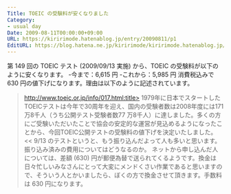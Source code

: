 ```yaml
---
Title: TOEIC の受験料が安くなりました
Category:
- usual day
Date: 2009-08-11T00:00:00+09:00
URL: https://kiririmode.hatenablog.jp/entry/20090811/p1
EditURL: https://blog.hatena.ne.jp/kiririmode/kiririmode.hatenablog.jp/atom/entry/8454420450078212720
---
```



第 149 回の TOEIC テスト (2009/09/13 実施) から、TOEIC の受験料が以下のように安くなります。
-今まで：6,615 円
-これから：5,985 円
消費税込みで 630 円の値下げになります。理由は以下のように記述されています。
>http://www.toeic.or.jp/info/017.html:title>
1979年に日本でスタートしたTOEICテストは今年で30周年を迎え、国内の受験者数は2008年度には171万8千人（うち公開テスト受験者数77 万8千人）に達しました。多くの方にご受験いただいたことで協会の安定的な運営が見込めるようになったことから、今回TOEIC公開テストの受験料の値下げを決定いたしました。
<<
9/13 のテストというと、もう振り込んだよって人も多いと思います。振り込み済みの費用についてはどうなるのか。
ネットから申し込んだ人については、差額 (630) 円が郵便為替で送られてくるようです。換金は日々忙しいみなさんにとって大変にメンドくさい作業であると思いますので、そういう人とかいましたら、ぼくの方で換金させて頂きます。手数料は 630 円になります。
